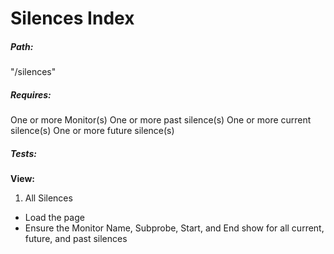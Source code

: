 # Silences Index

##### Path:
"/silences"

##### Requires:
One or more Monitor(s)
One or more past silence(s)
One or more current silence(s)
One or more future silence(s)

##### Tests:
**View:**

1. All Silences
  * Load the page
  * Ensure the Monitor Name, Subprobe, Start, and End show for all current, future, and past silences

